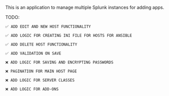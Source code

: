 This is an application to manage multiple Splunk instances for adding apps.


TODO:
    
    ✅ ADD EDIT AND NEW HOST FUNCTIONALITY

    ✅ ADD LOGIC FOR CREATING INI FILE FOR HOSTS FOR ANSIBLE

    ✅ ADD DELETE HOST FUNCTIONALITY

    ✅ ADD VALIDATION ON SAVE

    ❌ ADD LOGIC FOR SAVING AND ENCRYPTING PASSWORDS

    ❌ PAGINATION FOR MAIN HOST PAGE

    ❌ ADD LOGIC FOR SERVER CLASSES

    ❌ ADD LOGIC FOR ADD-ONS